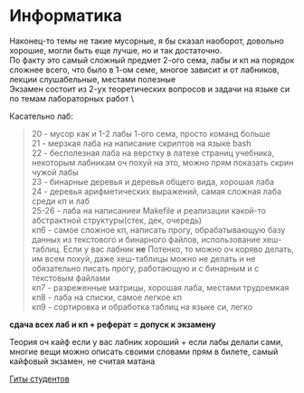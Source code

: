 # Информатика
Наконец-то темы не такие мусорные, я бы сказал наоборот, довольно хорошие, могли быть еще лучше, но и так достаточно. \
По факту это самый сложный предмет 2-ого сема, лабы и кп на порядок сложнее всего, что было в 1-ом семе, многое зависит и от лабников, лекции слушабельные, местами полезные \
Экзамен состоит из 2-ух теоретических вопросов и задачи на языке си по темам лабораторных работ \

Касательно лаб:
>20 - мусор как и 1-2 лабы 1-ого сема, просто команд больше \
>21 - мерзкая лаба на написание скриптов на языке bash \
>22 - бесполезная лаба на верстку в латехе страниц учебника, некоторым лабникам оч похуй на это, можно прям показать скрин чужой лабы \
>23 - бинарные деревья и деревья общего вида, хорошая лаба \
>24 - деревья арифметических выражений, самая сложная лаба среди кп и лаб \
>25-26 - лаба на написаниеи Makefile и реализации какой-то абстрактной структуры(стек, дек, очередь) \
>кп6 - самое сложное кп, написать прогу, обрабатывающую базу данных из текстового и бинарного файлов, использование хеш-таблиц. Если у вас лабник **не** Потенко, то можно оч коряво делать, им всем похуй, даже хеш-таблицы можно не делать и не обязательно писать прогу, работающую и с бинарным и с текстовым файлами \
>кп7 - разреженные матрицы, хорошая лаба, местами трудоемкая \
>кп8 - лаба на списки, самое легкое кп \
>кп9 - сортировка и обработка таблиц на языке си, легко

**сдача всех лаб и кп + реферат = допуск к экзамену** 

Теория оч кайф если у вас лабник хороший + если лабы делали сами, многие вещи можно описать своими словами прям в билете, самый кайфовый экзамен, не считая матана 

[Гиты студентов](https://github.com/studyPM804/MAI_study/blob/main/2%20%D1%81%D0%B5%D0%BC/%D0%98%D0%BD%D1%84%D0%BE%D1%80%D0%BC%D0%B0%D1%82%D0%B8%D0%BA%D0%B0/git.md)
